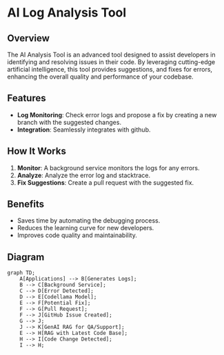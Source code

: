 # AI Log Analysis Tool

## Overview
The AI Analysis Tool is an advanced tool designed to assist developers in identifying and resolving issues in their code. By leveraging cutting-edge artificial intelligence, this tool provides suggestions, and fixes for errors, enhancing the overall quality and performance of your codebase.

## Features
- **Log Monitoring**: Check error logs and propose a fix by creating a new branch with the suggested changes.
- **Integration**: Seamlessly integrates with github.

## How It Works
1. **Monitor**: A background service monitors the logs for any errors.
2. **Analyze**: Analyze the error log and stacktrace.
3. **Fix Suggestions**: Create a pull request with the suggested fix.

## Benefits
- Saves time by automating the debugging process.
- Reduces the learning curve for new developers.
- Improves code quality and maintainability.

## Diagram
```mermaid
graph TD;
    A[Applications] --> B[Generates Logs];
    B --> C[Background Service];
    C --> D[Error Detected];
    D --> E[Codellama Model];
    E --> F[Potential Fix];
    F --> G[Pull Request];
    F --> J[GitHub Issue Created];
    G --> J;
    J --> K[GenAI RAG for QA/Support];
    E --> H[RAG with Latest Code Base];
    H --> I[Code Change Detected];
    I --> H;
```